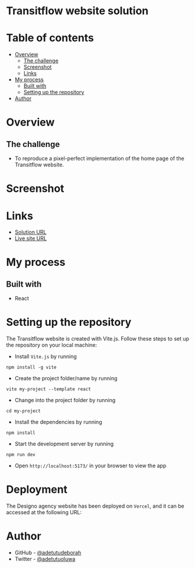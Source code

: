 # Transitflow website solution

# Table of contents

- [Overview](#overview)
  - [The challenge](#the-challenge)
  - [Screenshot](#screenshot)
  - [Links](#links)
- [My process](#my-process)
  - [Built with](#built-with)
  - [Setting up the repository](#setting-up-the-repository)
- [Author](#author)

# Overview

## The challenge

- To reproduce a pixel-perfect implementation of the home page of the Transitflow website.

# Screenshot


# Links

- [Solution URL]()
- [Live site URL]()

# My process

## Built with

- React

# Setting up the repository

The Transitflow website is created with Vite.js. Follow these steps to set up the repository on your local machine:

- Install `Vite.js` by running
```
npm install -g vite
```
- Create the project folder/name by running
```
vite my-project --template react
```
- Change into the project folder by running
```
cd my-project
```
- Install the dependencies by running
```
npm install
```
- Start the development server by running
```
npm run dev
```
- Open `http://localhost:5173/` in your browser to view the app

# Deployment
The Designo agency website has been deployed on `Vercel`, and it can be accessed at the following URL: 


# Author

- GitHub - [@adetutudeborah](https://github.com/adetutudeborah)
- Twitter - [@adetutuoluwa](https://twitter.com/adetutuoluwa2)



